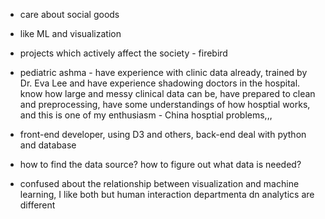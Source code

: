 * care about social goods
* like ML and visualization
* projects which actively affect the society - firebird
* pediatric ashma - have experience with clinic data already, trained by Dr. Eva Lee and have experience shadowing doctors in the hospital. know how large and messy clinical data can be, have prepared to clean and preprocessing, have some understandings of how hosptial works, and this is one of my enthusiasm - China hosptial problems,,,
* front-end developer, using D3 and others, back-end deal with python and database

* how to find the data source? how to figure out what data is needed?
* confused about the relationship between visualization and machine learning, I like both but human interaction departmenta dn analytics are different 
